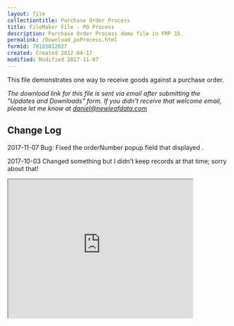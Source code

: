 ```yaml
---
layout: file
collectiontitle: Purchase Order Process
title: FileMaker File - PO Process
description: Purchase Order Process demo file in FMP 15.
permalink: /Download_poProcess.html
formid: 70185812027
created: Created 2017-04-17
modified: Modified 2017-11-07
---
```

[](www.newleafdata.com/images/FMIR_POprocess.png)

This file demonstrates one way to receive goods against a purchase order.

*The download link for this file is sent via email after submitting the "Updates and Downloads" form.  If you didn't receive that welcome email, please let me know at daniel@newleafdata.com*

## Change Log
2017-11-07
Bug: Fixed the orderNumber popup field that displayed <Field Missing>.

2017-10-03
Changed something but I didn't keep records at that time; sorry about that!

<iframe width="420" height="315"
src="https://www.youtube.com/embed/7w20yKzoOiE">
</iframe>
